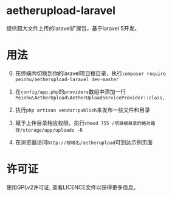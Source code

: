 # aetherupload-laravel
提供超大文件上传的laravel扩展包，基于laravel 5开发。

# 用法
0) 在终端内切换到你的laravel项目根目录，执行`composer require peinhu/aetherupload-laravel dev-master`  

1) 在`config/app.php`的`providers`数组中添加一行`Peinhu\AetherUpload\AetherUploadServiceProvider::class,`  
  
2) 执行`php artisan vendor:publish`来发布一些文件和目录  
  
3) 赋予上传目录相应权限，执行`chmod 755 /项目根目录的绝对路径/storage/app/uploads -R`    
  
4) 在浏览器访问`http://根域名/aetherupload`可到达示例页面  
  
# 许可证
使用GPLv2许可证, 查看LICENCE文件以获得更多信息。

